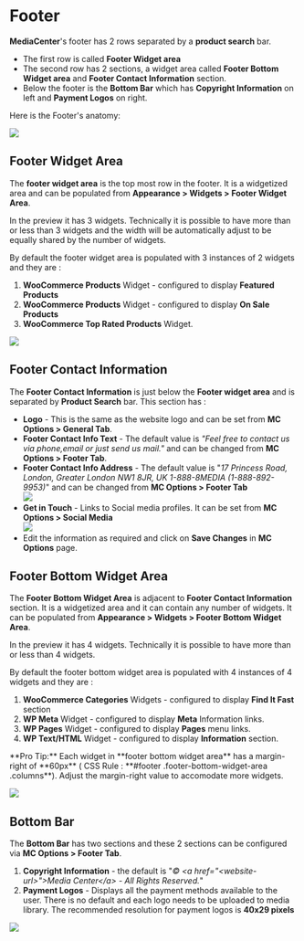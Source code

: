 # Footer

**MediaCenter**'s footer has 2 rows separated by a **product search** bar.

* The first row is called **Footer Widget area**
* The second row has 2 sections, a widget area called **Footer Bottom Widget area** and **Footer Contact Information** section.
* Below the footer is the **Bottom Bar** which has **Copyright Information** on left and **Payment Logos** on right.

Here is the Footer's anatomy:

![](http://transvelo.github.io/docs/mediacenter/images/footer-anatomy.png)

## Footer Widget Area

The **footer widget area** is the top most row in the footer. It is a widgetized area and can be populated from **Appearance > Widgets > Footer Widget Area**.

In the preview it has 3 widgets. Technically it is possible to have more than or less than 3 widgets and the width will be automatically adjust to be equally shared by the number of widgets.

By default the footer widget area is populated with 3 instances of 2 widgets and they are :

1. **WooCommerce Products** Widget - configured to display **Featured Products**
2. **WooCommerce Products** Widget - configured to display **On Sale Products**
3. **WooCommerce Top Rated Products** Widget.

![](http://transvelo.github.io/docs/mediacenter/images/footer-widget-area.png)

## Footer Contact Information

The **Footer Contact Information** is just below the **Footer widget area** and is separated by **Product Search** bar. This section has :

* **Logo** - This is the same as the website logo and can be set from **MC Options > General Tab**.
* **Footer Contact Info Text** - The default value is *"Feel free to contact us via phone,email or just send us mail."* and can be changed from **MC Options > Footer Tab**.
* **Footer Contact Info Address** - The default value is "*17 Princess Road, London, Greater London NW1 8JR, UK 1-888-8MEDIA (1-888-892-9953)*" and can be changed from **MC Options > Footer Tab**<br/>![](http://transvelo.github.io/docs/mediacenter/images/footer-contact-information.png)
* **Get in Touch** - Links to Social media profiles. It can be set from **MC Options > Social Media**<br/>![](http://transvelo.github.io/docs/mediacenter/images/theme-options-social-media.png)
* Edit the information as required and click on **Save Changes** in **MC Options** page.

## Footer Bottom Widget Area

The **Footer Bottom Widget Area** is adjacent to **Footer Contact Information** section. It is a widgetized area and it can contain any number of widgets. It can be populated from **Appearance > Widgets > Footer Bottom Widget Area**.

In the preview it has 4 widgets. Technically it is possible to have more than or less than 4 widgets.

By default the footer bottom widget area is populated with 4 instances of 4 widgets and they are :

1. **WooCommerce Categories** Widgets - configured to display **Find It Fast** section
2. **WP Meta** Widget - configured to display **Meta** Information links.
2. **WP Pages** Widget - configured to display **Pages** menu links.
3. **WP Text/HTML** Widget - configured to display **Information** section.

<div class="alert alert-warning alert-block">
**Pro Tip:** Each widget in **footer bottom widget area** has a margin-right of **60px** ( CSS Rule : **#footer .footer-bottom-widget-area .columns**). Adjust the margin-right value to accomodate more widgets.
</div>

![](http://transvelo.github.io/docs/mediacenter/images/footer-bottom-widget-area.png)

## Bottom Bar

The **Bottom Bar** has two sections and these 2 sections can be configured via **MC Options > Footer Tab**.

1. **Copyright Information** - the default is "*&copy; &lt;a href="&lt;website-url&gt;"&gt;Media Center&lt;/a&gt; - All Rights Reserved.*"
2. **Payment Logos** - Displays all the payment methods available to the user. There is no default and each logo needs to be uploaded to media library. The recommended resolution for payment logos is **40x29 pixels**

![](http://transvelo.github.io/docs/mediacenter/images/theme-options-bottom-bar.png)


